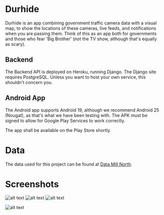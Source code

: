 # Durhide
Durhide is an app combining government traffic camera data with a visual map, to show the locations of these cameras, live feeds, and notifications when you are passing them. Think of this as an app both for governments and those who fear 'Big Brother' (not the TV show, although that's equally as scary).

## Backend
The Backend API is deployed on Heroku, running Django. The Django site requires PostgreSQL. Unless you want to host your own service, this shouldn't concern you.

## Android App

The Android app supports Android 19, although we recommend Android 25 (Nougat), as that's what we have been testing with.
The APK must be signed to allow for Google Play Services to work correctly.

The app shall be available on the Play Store shortly.

# Data
The data used for this project can be found at [Data Mill North](https://datamillnorth.org/dataset/traffic-web-cameras).

# Screenshots
![alt text](https://github.com/OhmGeek/Durhack/blob/master/img/Screenshot1.png "Cameras viewed on the map")
![alt text](https://github.com/OhmGeek/Durhack/blob/master/img/Screenshot2.png "Viewing images from cameras")
![alt text](https://github.com/OhmGeek/Durhack/blob/master/img/Screenshot3.png "Camera range is shown")


![alt text](https://github.com/OhmGeek/Durhack/blob/master/img/banner.png "Banner")
